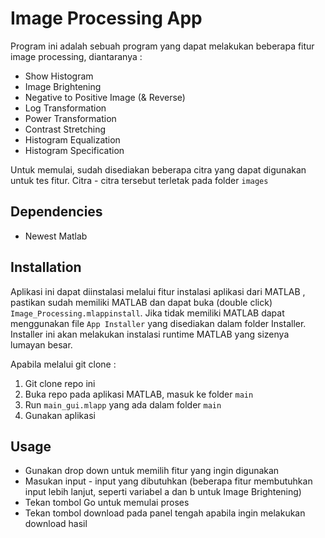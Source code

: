 # Image Processing App

Program ini adalah sebuah program yang dapat melakukan beberapa fitur image processing, diantaranya : 
- Show Histogram
- Image Brightening
- Negative to Positive Image (& Reverse)
- Log Transformation
- Power Transformation
- Contrast Stretching
- Histogram Equalization
- Histogram Specification

Untuk memulai, sudah disediakan beberapa citra yang dapat digunakan untuk tes fitur. Citra - citra tersebut terletak pada folder `images`
## Dependencies
- Newest Matlab 

## Installation

Aplikasi ini dapat diinstalasi melalui fitur instalasi aplikasi dari MATLAB , pastikan sudah memiliki MATLAB dan dapat buka (double click) `Image_Processing.mlappinstall`. Jika tidak memiliki MATLAB dapat menggunakan file `App Installer` yang disediakan dalam folder Installer. Installer ini akan melakukan instalasi runtime MATLAB yang sizenya lumayan besar.

Apabila melalui git clone :
1. Git clone repo ini
2. Buka repo pada aplikasi MATLAB, masuk ke folder `main`
3. Run `main_gui.mlapp` yang ada dalam folder `main`
4. Gunakan aplikasi

## Usage
- Gunakan drop down untuk memilih fitur yang ingin digunakan
- Masukan input - input yang dibutuhkan (beberapa fitur membutuhkan input lebih lanjut, seperti variabel a dan b untuk Image Brightening)
- Tekan tombol Go untuk memulai proses
- Tekan tombol download pada panel tengah apabila ingin melakukan download hasil
